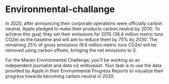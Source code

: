 # Environmental-challange

In 2020, after announcing their corporate operations were officially carbon neutral, Apple pledged to make their products carbon neutral by 2030. To achieve this goal, they set their emissions for 2015 (38.4 million metric tons CO2e) as the baseline and will aim to reduce them by 75% by 2030. The remaining 25% of gross emissions (9.6 million metric tons CO2e) will be removed using carbon offsets, bringing the net emissions to 0.

For the Maven Environmental Challenge, you'll be working as an independent journalist and data viz enthusiast. Your task is to use the data provided by Apple in their Environmental Progress Reports to visualize their progress towards becoming carbon neutral in 2030.
